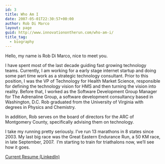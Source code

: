 ```yaml
---
id: 3
title: Who Am I
date: 2007-05-01T22:30:57+00:00
author: Rob Di Marco
layout: page
guid: http://www.innovationontherun.com/who-am-i/
title_tag:
  - biography
---
```

Hello, my name is Rob Di Marco, nice to meet you.

I have spent most of the last decade guiding fast growing technology teams. Currently, I am working for a early stage internet startup and doing some part time work as a strategic technology consultant. Prior to this position, I was the VP of Technology for Health Market Science, responsible for defining the technology vision for HMS and then turning the vision into reality. Before that, I worked as the Software Development Group Manager for The Adrenaline Group, a software development consultancy based in Washington, D.C. Rob graduated from the University of Virginia with degrees in Physics and Chemistry.

In addition, Rob serves on the board of directors for the ARC of Montgomery County, specifically advising them on technology.

I take my running pretty seriously. I&#8217;ve run 13 marathons in 8 states since 2003. My last big race was the Great Eastern Endurance Run, a 50 KM race, in late September, 2007.&nbsp; I&#8217;m starting to train for triathalons now, we&#8217;ll see how it goes.

[Current Resume (LinkedIn)](https://www.linkedin.com/in/robertcdimarco)

